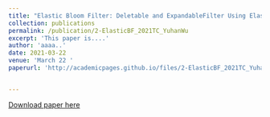 ```yaml
---
title: "Elastic Bloom Filter: Deletable and ExpandableFilter Using Elastic Fingerprints."
collection: publications
permalink: /publication/2-ElasticBF_2021TC_YuhanWu
excerpt: 'This paper is....'
author: 'aaaa..'
date: 2021-03-22
venue: 'March 22 '
paperurl: 'http://academicpages.github.io/files/2-ElasticBF_2021TC_YuhanWu.pdf'


---
```


<!-- citation: 'Your Name, You. (2009). &quot;Paper Title Number 1.&quot; <i>Journal 1</i>. 1(1).' -->

<!-- This paper is about the number 1. The number 2 is left for future work. -->

[Download paper here](http://academicpages.github.io/files/2-ElasticBF_2021TC_YuhanWu.pdf)

<!-- Recommended citation: Your Name, You. (2009). "Paper Title Number 1." <i>Journal 1</i>. 1(1). -->
